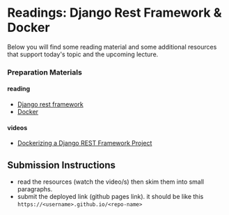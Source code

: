 
# Readings: Django Rest Framework & Docker

Below you will find some reading material and some additional resources that support today's topic and the upcoming lecture.

### Preparation Materials

#### reading

- [Django rest framework](https://www.django-rest-framework.org/)
- [Docker](https://docs.docker.com/get-started/)


#### videos

- [Dockerizing a Django REST Framework Project](https://youtu.be/Y_rh-VeC_j4)

## Submission Instructions

- read the resources (watch the video/s) then skim them into small paragraphs.
- submit the deployed link (github pages link). it should be like this `https://<username>.github.io/<repo-name>`
